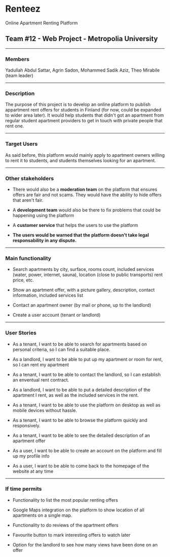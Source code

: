 # Renteez

Online Apartment Renting Platform

## Team #12 - Web Project - Metropolia University

---

### Members

Yadullah Abdul Sattar,  Agrin Sadon, Mohammed Sadik Aziz, Theo Mirabile (team leader)

---

### Description

The purpose of this project is to develop an online platform to publish appartment rent offers for students in Finland (for now, could be expanded to wider area later). It would help students that didn't got an apartment from regular student apartment providers to get in touch with private people that rent one.

---

### Target Users

As said before, this platform would mainly apply to apartment owners willing to rent it to students, and students themselves looking for an apartment.

---

### Other stakeholders

* There would also be a **moderation team** on the platform that ensures offers are fair and not scams. They would have the ability to hide offers that aren't fair.

* A **development team** would also be there to fix problems that could be happening using the platform

* A **customer service** that helps the users to use the platform

* **The users would be warned that the platform doesn't take legal responsability in any dispute.**

---

### Main functionality

* Search apartments by city, surface, rooms count, included services (water, power, internet, sauna), location (close to public transports) rent price, etc.

* Show an apartment offer, with a picture gallery, description, contact information, included services list

* Contact an apartment owner (by mail or phone, up to the landlord)

* Create a user account (tenant or landlord)

---

### User Stories

* As a tenant, I want to be able to search for apartments based on personal criteria, so I can find a suitable place.

* As a landlord, I want to be able to put up my apartment or room for rent, so I can rent my apartment

* As a tenant, I want to be able to contact the landlord, so I can establish an enventual rent contract.

* As a landlord, I want to be able to put a detailed description of the apartment I rent, as well as the included services in the rent.

* As a tenant, I want to be able to use the platform on desktop as well as mobile devices without hassle.

* As a tenant, I want to be able to browse the platform quickly and responsively.

* As a tenant, I want to be able to see the detailed description of an apartment offer

* As a user, I want to be able to create an account on the platform and fill up my profile info

* As a user, I want to be able to come back to the homepage of the website at any time

---

### If time permits

* Functionality to list the most popular renting offers

* Google Maps integration on the platform to show location of all apartments on a single map.

* Functionality to do reviews of the apartment offers

* Favourite button to mark interesting offers to watch later

* Option for the landlord to see how many views have been done on an offer
